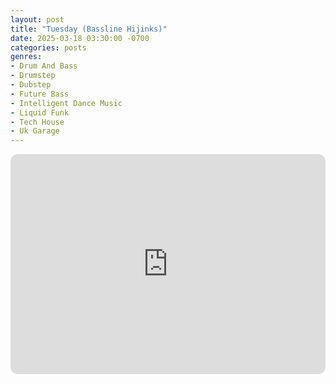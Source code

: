 ```yaml
---
layout: post
title: "Tuesday (Bassline Hijinks)"
date: 2025-03-18 03:30:00 -0700
categories: posts
genres:
- Drum And Bass
- Drumstep
- Dubstep
- Future Bass
- Intelligent Dance Music
- Liquid Funk
- Tech House
- Uk Garage
---
```

<iframe style="border-radius:12px" src="https://open.spotify.com/embed/playlist/7lMW8W5ps0uPOgOtg2ixrN?utm_source=generator" width="100%" height="352" frameBorder="0" allowfullscreen="" allow="autoplay; clipboard-write; encrypted-media; fullscreen; picture-in-picture" loading="lazy"></iframe>